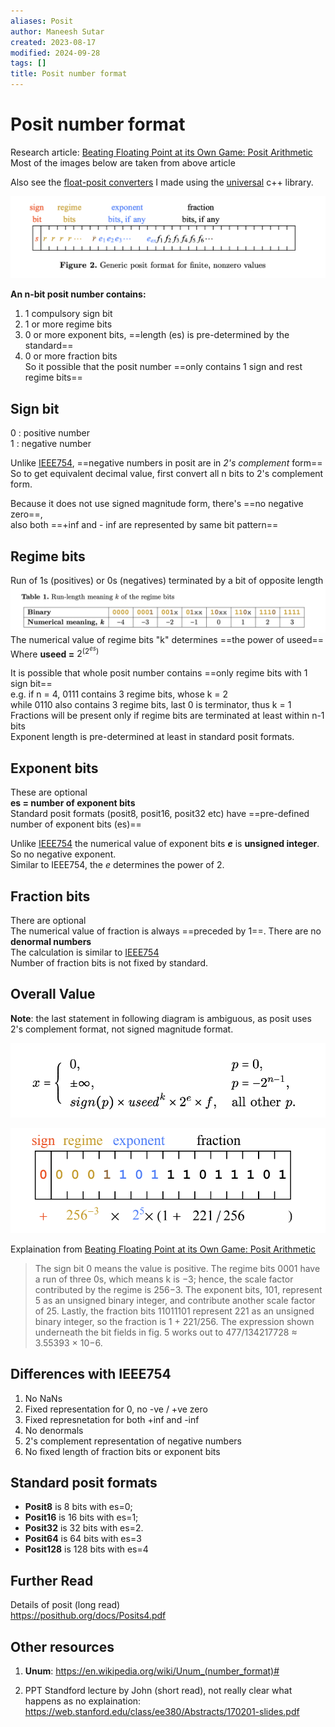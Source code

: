 ```yaml
---
aliases: Posit
author: Maneesh Sutar
created: 2023-08-17
modified: 2024-09-28
tags: []
title: Posit number format
---
```


# Posit number format

Research article: [Beating Floating Point at its Own Game: Posit Arithmetic](https://www.researchgate.net/publication/322151112_Beating_Floating_Point_at_its_Own_Game_Posit_Arithmetic)  
Most of the images below are taken from above article

Also see the [float-posit converters](https://github.com/maneesh29s/just-cpp-things/tree/main/gists/posit-converters) I made using the [universal](https://github.com/stillwater-sc/universal) c++ library.

![posit_format](Artifacts/posit_format.png)

**An n-bit posit number contains:**

1. 1 compulsory sign bit
1. 1 or more regime bits
1. 0 or more exponent bits, ==length (es) is pre-determined by the standard==
1. 0 or more fraction bits  
   So it possible that the posit number ==only contains 1 sign and rest regime bits==

## Sign bit

0 : positive number  
1 : negative number

Unlike [IEEE754](ieee754_floats.md), ==negative numbers in posit are in *2's complement* form==  
So to get equivalent decimal value, first convert all n bits to 2's complement form.

Because it does not use signed magnitude form, there's ==no negative zero==,  
also both ==+inf and - inf are represented by same bit pattern==

## Regime bits

Run of 1s (positives) or 0s (negatives) terminated by a bit of opposite length  
![](Artifacts/posit_regime_bits.png)  
The numerical value of regime bits "k" determines ==the power of useed==  
Where **useed =** $2^{(2^{es})}$

It is possible that whole posit number contains ==only regime bits with 1 sign bit==  
e.g. if n = 4, 0111 contains 3 regime bits, whose k = 2  
while 0110 also contains 3 regime bits, last 0 is terminator, thus k = 1  
Fractions will be present only if regime bits are terminated at least within n-1 bits  
Exponent length is pre-determined at least in standard posit formats.

## Exponent bits

These are optional  
**es = number of exponent bits**  
Standard posit formats (posit8, posit16, posit32 etc) have ==pre-defined number of exponent bits (es)==

Unlike [IEEE754](ieee754_floats.md) the numerical value of exponent bits ***e*** is **unsigned integer**. So no negative exponent.  
Similar to IEEE754, the *e* determines the power of 2.

## Fraction bits

There are optional  
The numerical value of fraction is always ==preceded by 1==. There are no **denormal numbers**  
The calculation is similar to [IEEE754](ieee754_floats.md)  
Number of fraction bits is not fixed by standard.

## Overall Value

**Note**: the last statement in following diagram is ambiguous, as posit uses 2's complement format, not signed magnitude format.

![posit_format_overall_value](Artifacts/posit_format_overall_value.png)

![posit_format_example](Artifacts/posit_format_example.png)

Explaination from [Beating Floating Point at its Own Game: Posit Arithmetic](https://www.researchgate.net/publication/322151112_Beating_Floating_Point_at_its_Own_Game_Posit_Arithmetic)

 > 
 > The sign bit 0 means the value is positive. The regime bits 0001 have a run of three 0s, which means k is −3; hence, the scale factor contributed by the regime is 256−3. The exponent bits, 101, represent 5 as an unsigned binary integer, and contribute another scale factor of 25. Lastly, the fraction bits 11011101 represent 221 as an unsigned binary integer, so the fraction is 1 + 221/256. The expression shown underneath the bit fields in fig. 5 works out to 477/134217728 ≈ 3.55393 × 10−6.

## Differences with IEEE754

1. No NaNs
1. Fixed representation for 0, no -ve / +ve zero
1. Fixed represnetation for both +inf and -inf
1. No denormals
1. 2's complement representation of negative numbers
1. No fixed length of fraction bits or exponent bits

## Standard posit formats

* **Posit8** is 8 bits with es=0;
* **Posit16** is 16 bits with es=1;
* **Posit32** is 32 bits with es=2.
* **Posit64** is 64 bits with es=3
* **Posit128** is 128 bits with es=4

## Further Read

Details of posit (long read)  
<https://posithub.org/docs/Posits4.pdf>

## Other resources

1. **Unum**: <https://en.wikipedia.org/wiki/Unum_(number_format)#>

1. PPT Standford lecture by John (short read), not really clear what happens as no explaination: <https://web.stanford.edu/class/ee380/Abstracts/170201-slides.pdf>
